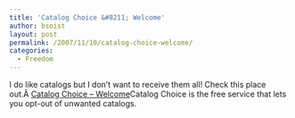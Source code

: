 ```yaml
---
title: 'Catalog Choice &#8211; Welcome'
author: bsoist
layout: post
permalink: /2007/11/10/catalog-choice-welcome/
categories:
  - Freedom
---
```

I do like catalogs but I don&#8217;t want to receive them all! Check this place out.Â [Catalog Choice &#8211; Welcome][1]Catalog Choice is the free service that lets you opt-out of unwanted catalogs.

 [1]: http://www.catalogchoice.org/#welcome